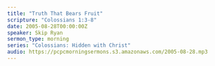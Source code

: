 ```yaml
---
title: "Truth That Bears Fruit"
scripture: "Colossians 1:3-8"
date: 2005-08-28T00:00:00Z
speaker: Skip Ryan
sermon_type: morning
series: "Colossians: Hidden with Christ"
audio: https://pcpcmorningsermons.s3.amazonaws.com/2005-08-28.mp3 
---
```



